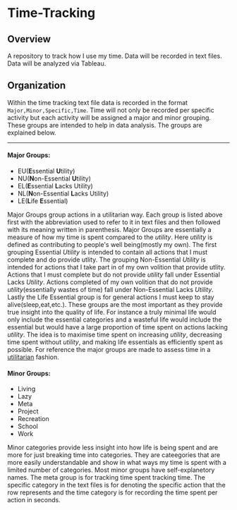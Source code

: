 # Time-Tracking
## Overview
A repository to track how I use my time. Data will be recorded in text files. Data will be analyzed via Tableau.

## Organization
Within the time tracking text file data is recorded in the format `Major,Minor,Specific,Time`. Time will not only be recorded per specific activity but each activity will be assigned a major and minor grouping. These groups are intended to help in data analysis. The groups are explained below. 

---

#### Major Groups:

* EU(**E**ssential **U**tility)
* NU(**N**on-Essential **U**tility)
* EL(**E**ssential **L**acks Utility)
* NL(**N**on-Essential **L**acks Utility)
* LE(**L**ife **E**ssential)

Major Groups group actions in a utilitarian way. Each group is listed above first with the abbreviation used to refer to it in text files and then followed with its meaning written in parenthesis. Major Groups are essentially a measure of how my time is spent compared to the _utility_. Here _utility_ is defined as contributing to people's well being(mostly my own). The first grouping Essential _Utility_ is intended to contain all actions that I must complete and do provide  utlity. The grouping Non-Essential _Utility_ is intended for actions that I take part in of my own volition that provide utlity. Actions that I must complete but do not provide _utility_ fall under Essential Lacks _Utility_. Actions completed of my own volition that do not provide _utility_(essentially wastes of time) fall under Non-Essential Lacks _Utility_. Lastly the Life Essential group is for general actions I must keep to stay alive(sleep,eat,etc.). These groups are the most important as they provide true insight into the quality of life. For instance a truly minimal life would only include the essential categories and a wasteful life would include the essential but would have a large proportion of time spent on actions lacking _utility_. The idea is to maximise time spent on increasing _utility_, decreasing time spent without _utility_, and making life essentials as efficiently spent as possible. For reference the major groups are made to assess time in a [utilitarian](https://en.wikipedia.org/wiki/Utilitarianism) fashion.

#### Minor Groups:
* Living
* Lazy
* Meta
* Project
* Recreation
* School
* Work

Minor categories provide less insight into how life is being spent and are more for just breaking time into categories. They are cateegories that are more easily understandable and show in what ways my time is spent with a limited number of categories. Most minor groups have self-explanetory names. The meta group is for tracking time spent tracking time.
The specific category in the text files is for denoting the specific action that the row represents and the time category is for recording the time spent per action in seconds.
